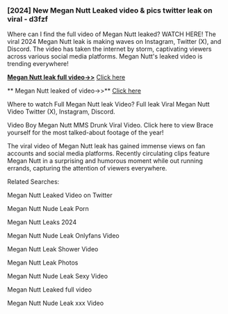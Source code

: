 ### [2024] New  Megan Nutt Leaked video & pics twitter leak on viral - d3fzf
Where can I find the full video of  Megan Nutt leaked? WATCH HERE! The viral 2024  Megan Nutt leak is making waves on Instagram, Twitter (X), and Discord. The video has taken the internet by storm, captivating viewers across various social media platforms.  Megan Nutt's leaked video is trending everywhere!


**[ Megan Nutt leak full video->>](http://wildbook.top/wildbook8git)** [Click here](http://wildbook.top/wildbook8git)

** Megan Nutt leaked of video->>** [Click here](http://wildbook.top/wildbook8git)


Where to watch Full  Megan Nutt leak Video? Full leak Viral  Megan Nutt Video Twitter (X), Instagram, Discord.

Video Boy  Megan Nutt MMS Drunk Viral Video. Click here to view Brace yourself for the most talked-about footage of the year!

The viral video of  Megan Nutt leak has gained immense views on fan accounts and social media platforms. Recently circulating clips feature  Megan Nutt in a surprising and humorous moment while out running errands, capturing the attention of viewers everywhere.


Related Searches:

 Megan Nutt Leaked Video on Twitter

 Megan Nutt Nude Leak Porn

 Megan Nutt Leaks 2024

 Megan Nutt Nude Leak Onlyfans Video

 Megan Nutt Leak Shower Video

 Megan Nutt Leak Photos

 Megan Nutt Nude Leak Sexy Video

 Megan Nutt Leaked full video

 Megan Nutt Nude Leak xxx Video

